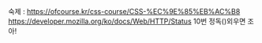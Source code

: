 숙제 : https://ofcourse.kr/css-course/CSS-%EC%9E%85%EB%AC%B8
https://developer.mozilla.org/ko/docs/Web/HTTP/Status 10번 정독()외우면 조아!